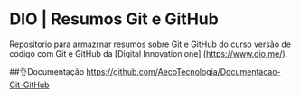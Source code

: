 # DIO | Resumos Git e GitHub

Repositorio para armazrnar resumos sobre Git e GitHub
do curso versão de codigo com Git e GitHub da 
[Digital Innovation one] (https://www.dio.me/).

##👌Documentação 
https://github.com/AecoTecnologia/Documentacao-Git-GitHub